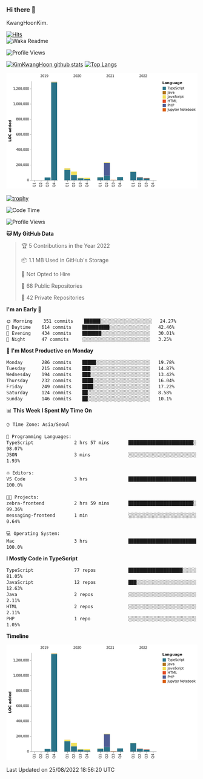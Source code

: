 ### Hi there 👋

KwangHoonKim.

[![Hits](https://hits.seeyoufarm.com/api/count/incr/badge.svg?url=https%3A%2F%2Fgithub.com%2Frhkdgns95)](https://hits.seeyoufarm.com)  
![Waka Readme](https://github.com/rhkdgns95/rhkdgns95/workflows/Waka%20Readme/badge.svg)

![Profile Views](http://img.shields.io/badge/Profile%20Views-0-blue)

[![KimKwangHoon github stats](https://github-readme-stats.vercel.app/api?username=rhkdgns95&show_icons=true)](https://github.com/rhkdgns95/github-readme-stats)   [![Top Langs](https://github-readme-stats.vercel.app/api/top-langs/?username=rhkdgns95&layout=compact)](https://github.com/rhkdgns95/github-readme-stats)   


![Chart not found](https://raw.githubusercontent.com/rhkdgns95/rhkdgns95/master/charts/bar_graph.png) 

[![trophy](https://github-profile-trophy.vercel.app/?username=rhkdgns95)](https://github.com/rhkdgns95/github-profile-trophy)

<!--START_SECTION:waka-->
![Code Time](http://img.shields.io/badge/Code%20Time-3%2C279%20hrs%2016%20mins-blue)

![Profile Views](http://img.shields.io/badge/Profile%20Views-0-blue)

**🐱 My GitHub Data** 

> 🏆 5 Contributions in the Year 2022
 > 
> 📦 1.1 MB Used in GitHub's Storage 
 > 
> 🚫 Not Opted to Hire
 > 
> 📜 68 Public Repositories 
 > 
> 🔑 42 Private Repositories  
 > 
**I'm an Early 🐤** 

```text
🌞 Morning    351 commits    ██████░░░░░░░░░░░░░░░░░░░   24.27% 
🌆 Daytime    614 commits    ██████████░░░░░░░░░░░░░░░   42.46% 
🌃 Evening    434 commits    ███████░░░░░░░░░░░░░░░░░░   30.01% 
🌙 Night      47 commits     ░░░░░░░░░░░░░░░░░░░░░░░░░   3.25%

```
📅 **I'm Most Productive on Monday** 

```text
Monday       286 commits    █████░░░░░░░░░░░░░░░░░░░░   19.78% 
Tuesday      215 commits    ███░░░░░░░░░░░░░░░░░░░░░░   14.87% 
Wednesday    194 commits    ███░░░░░░░░░░░░░░░░░░░░░░   13.42% 
Thursday     232 commits    ████░░░░░░░░░░░░░░░░░░░░░   16.04% 
Friday       249 commits    ████░░░░░░░░░░░░░░░░░░░░░   17.22% 
Saturday     124 commits    ██░░░░░░░░░░░░░░░░░░░░░░░   8.58% 
Sunday       146 commits    ██░░░░░░░░░░░░░░░░░░░░░░░   10.1%

```


📊 **This Week I Spent My Time On** 

```text
⌚︎ Time Zone: Asia/Seoul

💬 Programming Languages: 
TypeScript               2 hrs 57 mins       ████████████████████████░   98.07% 
JSON                     3 mins              ░░░░░░░░░░░░░░░░░░░░░░░░░   1.93%

🔥 Editors: 
VS Code                  3 hrs               █████████████████████████   100.0%

🐱‍💻 Projects: 
zebra-frontend           2 hrs 59 mins       ████████████████████████░   99.36% 
messaging-frontend       1 min               ░░░░░░░░░░░░░░░░░░░░░░░░░   0.64%

💻 Operating System: 
Mac                      3 hrs               █████████████████████████   100.0%

```

**I Mostly Code in TypeScript** 

```text
TypeScript               77 repos            ████████████████████░░░░░   81.05% 
JavaScript               12 repos            ███░░░░░░░░░░░░░░░░░░░░░░   12.63% 
Java                     2 repos             ░░░░░░░░░░░░░░░░░░░░░░░░░   2.11% 
HTML                     2 repos             ░░░░░░░░░░░░░░░░░░░░░░░░░   2.11% 
PHP                      1 repo              ░░░░░░░░░░░░░░░░░░░░░░░░░   1.05%

```


**Timeline**

![Chart not found](https://raw.githubusercontent.com/rhkdgns95/rhkdgns95/master/charts/bar_graph.png) 


 Last Updated on 25/08/2022 18:56:20 UTC
<!--END_SECTION:waka-->
